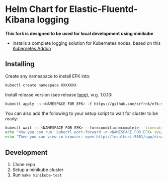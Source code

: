 # Helm Chart for Elastic-Fluentd-Kibana logging

**This fork is designed to be used for local development using minikube**

- Installs a complete logging solution for Kubernetes nodes, based on this [Kubernetes Addon](https://github.com/kubernetes/kubernetes/tree/master/cluster/addons/fluentd-elasticsearch)

## Installing

Create any namespace to install EFK into:

```bash
kubectl create namespace XXXXXXX
```

Install release version (see release [here](https://github.com/srfrnk/efk-stack-helm/releases)), w.g. 1.0.13:

```bash
kubectl apply -n <NAMESPACE FOR EFK> -f https://github.com/srfrnk/efk-stack-helm/releases/download/<RELEASE>/efk-manifests-<RELEASE>.yaml
```

You can also add the following to your setup script to wait for cluster to be ready:

```bash
kubectl wait -n <NAMESPACE FOR EFK> --for=condition=complete --timeout=300s job/initializer
echo "Now you can run: kubectl port-forward -n <NAMESPACE FOR EFK> svc/efk-kibana 5601"
echo "Then you can view in browser: open http://localhost:5601/app/discover"
```

## Development

1. Clone repo
1. Setup a minikube cluster
1. Run `make minikube-test`
